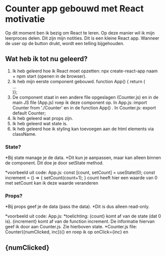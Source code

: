 # Counter app gebouwd met React motivatie

Op dit moment ben ik bezig om React te leren. Op deze manier wil ik mijn leerproces delen. Dit zijn mijn notities.
Dit is een kleine React app. Wanneer de user op de button drukt, wordt een telling bijgehouden.

## Wat heb ik tot nu geleerd?

1. Ik heb geleerd hoe ik React moet opzetten: npx create-react-app naam + npm start (openen in de browser).
2. Ik heb mijn eerste component gebouwd. function App() { return (<div>...</div>)};
3. De component staat in een andere file opgeslagen (Counter.js) en in de main JS file (App.js) roep ik deze component op. 
   In App.js: import Counter from './Counter' en in de function App() <Counter />.
   In Counter.js: export default Counter;
4. Ik heb geleerd wat props zijn.
5. Ik heb geleerd wat state is.
6. Ik heb geleerd hoe ik styling kan toevoegen aan de html elements via className.

### State?
*Bij state manage je de data. 
*Dit kun je aanpassen, maar kan alleen binnen de component. Dit doe je door setState method.

*voorbeeld uit code: App.js:
const [count, setCount] = useState(0);
const increment = () => {
    setCount(count+1);
}
count heeft hier een waarde van 0
met setCount kan ik deze waarde veranderen

### Props?
*Bij props geef je de data (pass the data). 
*Dit is dus alleen read-only.

*voorbeeld uit code: App.js: <Counter numClicked={count} inc={increment}/>
*toelichting: {count} komt af van de state (dat 0 is). {increment} komt af van de function increment. De informatie hiervan geef ik door aan Counter.js. Zie hierboven state.
*Counter.js file: Counter({numClicked, inc}){} en roep ik op onClick={inc} en <h2> {numClicked} </h2>






